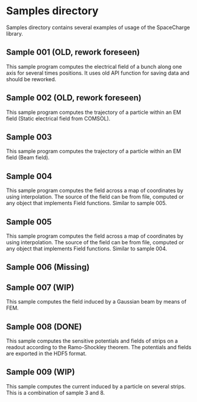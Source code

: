 # Samples directory

Samples directory contains several examples of usage of the SpaceCharge library.

## Sample 001 (OLD, rework foreseen)
This sample program computes the electrical field of a bunch along one axis for several times positions.
It uses old API function for saving data and should be reworked.

## Sample 002 (OLD, rework foreseen)
This sample program computes the trajectory of a particle within an EM field (Static electrical field from COMSOL).

## Sample 003
This sample program computes the trajectory of a particle within an EM field (Beam field).

## Sample 004
This sample program computes the field across a map of coordinates by using interpolation. The source of the field can be from file, computed or any object that implements Field functions. Similar to sample 005.

## Sample 005
This sample program computes the field across a map of coordinates by using interpolation. The source of the field can be from file, computed or any object that implements Field functions. Similar to sample 004.

## Sample 006 (Missing)

## Sample 007 (WIP)
This sample computes the field induced by a Gaussian beam by means of FEM.

## Sample 008 (DONE)
This sample computes the sensitive potentials and fields of strips on a readout according to the Ramo-Shockley theorem.
The potentials and fields are exported in the HDF5 format.

## Sample 009 (WIP)
This sample computes the current induced by a particle on several strips. This is a combination of sample 3 and 8.
